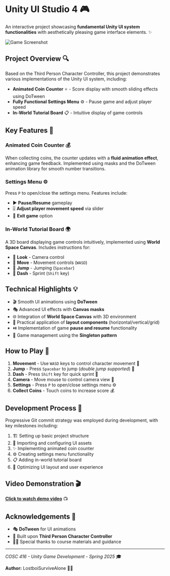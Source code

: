 # Unity UI Studio 4 🎮

An interactive project showcasing **fundamental Unity UI system functionalities** with aesthetically pleasing game interface elements. ✨

![Game Screenshot](screenshots/gameplay.png)

## Project Overview 🔍

Based on the Third Person Character Controller, this project demonstrates various implementations of the Unity UI system, including:

- **Animated Coin Counter** ⭐ - Score display with smooth sliding effects using DoTween
- **Fully Functional Settings Menu** ⚙️ - Pause game and adjust player speed
- **In-World Tutorial Board** 📋 - Intuitive display of game controls

## Key Features 🚀

### Animated Coin Counter 💰
When collecting coins, the counter updates with a **fluid animation effect**, enhancing game feedback. Implemented using masks and the DoTween animation library for smooth number transitions.

### Settings Menu ⚙️
Press `P` to open/close the settings menu. Features include:
- ▶️ **Pause/Resume** gameplay
- 🎚️ **Adjust player movement speed** via slider
- 🚪 **Exit game** option

### In-World Tutorial Board 🌍
A 3D board displaying game controls intuitively, implemented using **World Space Canvas**. Includes instructions for:
- 👀 **Look** - Camera control
- 🏃 **Move** - Movement controls (`WASD`)
- 🦘 **Jump** - Jumping (`Spacebar`)
- 💨 **Dash** - Sprint (`Shift` key)

## Technical Highlights 💡

- 🎬 Smooth UI animations using **DoTween**
- 🎭 Advanced UI effects with **Canvas masks**
- 🌐 Integration of **World Space Canvas** with 3D environment
- 📐 Practical application of **layout components** (horizontal/vertical/grid)
- ⏯️ Implementation of game **pause and resume** functionality
- 🧩 Game management using the **Singleton pattern**

## How to Play 🎲

1. **Movement** - Use `WASD` keys to control character movement 🏃
2. **Jump** - Press `Spacebar` to jump (*double jump supported*) 🦘
3. **Dash** - Press `Shift` key for quick sprint 💨
4. **Camera** - Move mouse to control camera view 🔄
5. **Settings** - Press `P` to open/close settings menu ⚙️
6. **Collect Coins** - Touch coins to increase score 💰

## Development Process 📝

Progressive Git commit strategy was employed during development, with key milestones including:
1. 🏗️ Setting up basic project structure
2. 🎨 Importing and configuring UI assets
3. ✨ Implementing animated coin counter
4. ⚙️ Creating settings menu functionality
5. 📋 Adding in-world tutorial board
6. 🔧 Optimizing UI layout and user experience

## Video Demonstration 🎬

[**Click to watch demo video**](https://youtu.be/demo-link) 📺

## Acknowledgements 🙏

- 🎭 **DoTween** for UI animations
- 🏃 Built upon **Third Person Character Controller**
- 👨‍🏫 Special thanks to course materials and guidance

---

*COSC 416 - Unity Game Development - Spring 2025* 🎓

**Author:** LostboiSurviveAlone 👨‍💻
